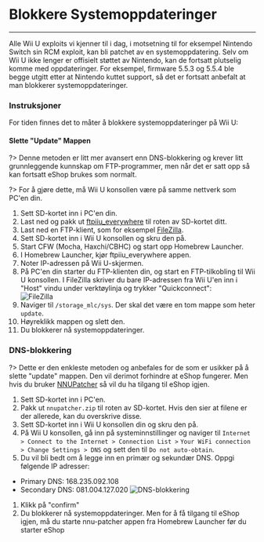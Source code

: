 # Blokkere Systemoppdateringer
---
Alle Wii U exploits vi kjenner til i dag, i motsetning til for eksempel Nintendo Switch sin RCM exploit, kan bli patchet av en systemoppdatering. Selv om Wii U ikke lenger er offisielt støttet av Nintendo, kan de fortsatt plutselig komme med oppdateringer. For eksempel, firmware 5.5.3 og 5.5.4 ble begge utgitt etter at Nintendo kuttet support, så det er fortsatt anbefalt at man blokkerer systemoppdateringer.

### Instruksjoner

For tiden finnes det to måter å blokkere systemoppdateringer på Wii U:
<!-- tabs:start -->

#### **Slette "Update" Mappen**
?> Denne metoden er litt mer avansert enn DNS-blokkering og krever litt grunnleggende kunnskap om FTP-programmer, men når det er satt opp så kan fortsatt eShop brukes som normalt.

?> For å gjøre dette, må Wii U konsollen være på samme nettverk som PC'en din.
1. Sett SD-kortet inn i PC'en din.
1. Last ned og pakk ut [ftpiiu_everywhere](http://wiiubru.com/appstore/zips/fpiiu-cbhc.zip) til roten av SD-kortet ditt.
1. Last ned en FTP-klient, som for eksempel [FileZilla](https://filezilla-project.org/download.php?show_all=1).
1. Sett SD-kortet inn i Wii U konsollen og skru den på.
1. Start CFW (Mocha, Haxchi/CBHC) og start opp Homebrew Launcher.
1. I Homebrew Launcher, kjør ftpiiu_everywhere appen.
1. Noter IP-adressen på Wii U-skjermen.
1. På PC'en din starter du FTP-klienten din, og start en FTP-tilkobling til Wii U konsollen. I FileZilla skriver du bare IP-adressen fra Wii U'en inn i "Host" vindu under verktøylinja og trykker "Quickconnect": <br><img src="docs/assets/img/FTP.png" alt="FileZilla" />
1. Naviger til `/storage_mlc/sys`. Der skal det være en tom mappe som heter `update`.
1. Høyreklikk mappen og slett den.
1. Du blokkerer nå systemoppdateringer.

### **DNS-blokkering**
?> Dette er den enkleste metoden og anbefales for de som er usikker på å slette "update" mappen. Den vil derimot forhindre at eShop fungerer. Men hvis du bruker [NNUPatcher](http://www.wiiubru.com/appstore/zips/nnupatcher.zip) så vil du ha tilgang til eShop igjen.
1. Sett SD-kortet inn i PC'en.
1. Pakk ut `nnupatcher.zip` til roten av SD-kortet. Hvis den sier at filene er der allerede, kan du overskrive disse.
1. Sett SD-kortet inn i Wii U konsollen din og skru den på.
1. På Wii U konsollen, gå inn på systeminnstillinger og naviger til `Internet > Connect to the Internet > Connection List >` `Your WiFi connection > Change Settings > DNS` og sett den til `Do not auto-obtain`.
1. Du vil bli bedt om å legge inn en primær og sekundær DNS. Oppgi følgende IP adresser:
 - Primary DNS: 168.235.092.108
 - Secondary DNS: 081.004.127.020 <img src="docs/assets/img/DNS.png" alt="DNS-blokkering" />
1. Klikk på "confirm"
1. Du blokkerer nå systemoppdateringer. Men for å få tilgang til eShop igjen, må du starte nnu-patcher appen fra Homebrew Launcher før du starter eShop


<!-- tabs:end -->